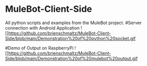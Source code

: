 # MuleBot-Client-Side
 All python scripts and examples from the MuleBot project. 
#Server connection with Android Application
![]https://github.com/brienschmaltz/MuleBot-Client-Side/blob/main/Demonstration%20of%20python%20socket.gif

#Demo of Output on RaspberryPi 
![]https://github.com/brienschmaltz/MuleBot-Client-Side/blob/main/Demonstration%20of%20mulebot%20output.gif
